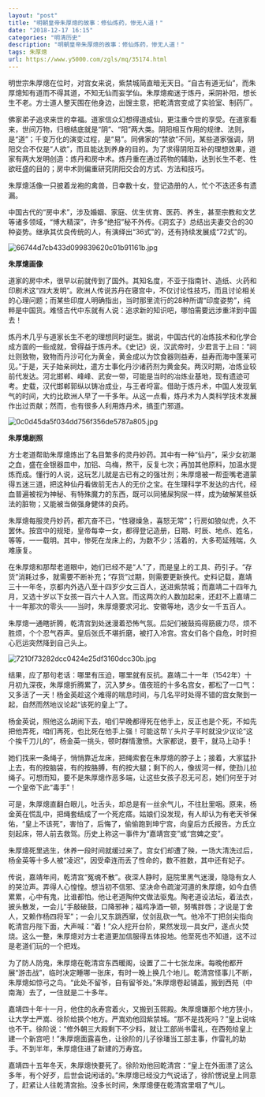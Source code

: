 ```yaml
---
layout: "post"
title: "明朝皇帝朱厚熜的故事：修仙炼药，惨无人道！"
date: "2018-12-17 16:15"
categories: "明清历史"
description: "明朝皇帝朱厚熜的故事：修仙炼药，惨无人道！"
tags: 朱厚熜
url: https://www.y5000.com/zgls/mq/35174.html
---
```






明世宗朱厚熜在位时，对宫女来说，紫禁城简直暗无天日。“自古有道无仙”，而朱厚熜知有道而不得其道，不知无仙而妄学仙。朱厚熜痴迷于炼丹，采阴补阳，想长生不老。方士道人整天围在他身边，出馊主意，把乾清宫变成了实验室、制药厂。  

佛家弟子追求来世的幸福。道家信众幻想得道成仙，更注重今世的享受。在道家看来，世间万物，归根结底就是“阴”、“阳”两大类。阴阳相互作用的规律、法则，是“道”；千变万化的演变过程，是“易”。同佛家的“禁欲”不同，某些道家强调，阴阳交合不仅是“人欲”，而且能达到养身的目的。为了求得阴阳互补的理想效果，道家有两大发明创造：炼丹和房中术。炼丹重在通过药物的辅助，达到长生不老、性欲旺盛的目的；房中术则偏重研究阴阳交合的方式、方法和技巧。

朱厚熜活像一只披着龙袍的禽兽，日幸数十女，登记造册的人，忙个不迭还多有遗漏。

中国古代的“房中术”，涉及婚姻、家庭、优生优育、医药、养生，甚至宗教和文艺等诸多领域，“博大精深”，许多“绝招”秘不外传。《洞玄子》总结出夫妻交合的30种姿势。继承其优良传统的人，有演绎出“36式”的，还有持续发展成“72式”的。

![66744d7cb433d099839620c01b91161b.jpg](https://img.y5000.com/uploads/allimg/181019/66744d7cb433d099839620c01b91161b.jpg)

 **朱厚熜画像**

道家的房中术，很早以前就传到了国外。其知名度，不亚于指南针、造纸、火药和印刷术这“四大发明”。欧洲人传说苏丹在寝宫中，不仅讨论性技巧，而且讨论相关的心理问题；而某些印度人明确指出，当时那里流行的28种所谓“印度姿势”，纯粹是中国货。难怪古代中东就有人说：追求新的知识吧，哪怕需要远涉重洋到中国去！

炼丹术几乎与道家长生不老的理想同时诞生。据说，中国古代的冶炼技术和化学合成方面的一些成就，曾得益于炼丹术。《史记》说，汉武帝时，少君言于上曰：“祠灶则致物，致物而丹沙可化为黄金，黄金成以为饮食器则益寿，益寿而海中蓬莱可见。”于是，天子始亲祠灶，遣方士事化丹沙诸药剂为黄金矣。两汉时期，冶炼业较前代发达。河北邯郸、峰峰、武安一带，可能是当时的冶炼业基地，现有遗迹可考。史载，汉代邯郸郭纵以铸冶成业，与王者埒富。借助于炼丹术，中国人发现氧气的时间，大约比欧洲人早了一千多年。从这一点看，炼丹术为人类科学技术发展作出过贡献；然而，也有很多人利用炼丹术，搞歪门邪道。

![0c0d45da5f034dd756f356de5787a805.jpg](https://img.y5000.com/uploads/allimg/181019/0c0d45da5f034dd756f356de5787a805.jpg)

 **朱厚熜剧照**

方士老道帮助朱厚熜炼出了名目繁多的灵丹妙药。其中有一种“仙丹”，采少女初潮之血，盛在金银器皿中，加铝、乌梅，熬干，反复七次；再加其他原料，加温水提炼而成。懂行的人说，这玩艺儿就是古已有之的强壮剂；朱厚熜被一帮歪嘴老道蒙得五迷三道，把这种仙丹看做前无古人的无价之宝。在生理科学不发达的古代，经血普遍被视为神秘、有特殊魔力的东西，既可以同猪屎狗尿一样，成为破解某些妖法的脏物；又能被当做强身健体的良药。

朱厚熜每服灵丹妙药，都亢奋不已，“性寝燥急，喜怒无常”；行房如狼似虎，久不罢休。按宫中的规矩，皇帝每幸一女，都得登记造册，日期、时辰、地点、姓名，等等，一一载明。其中，惨死在龙床上的，为数不少；活着的，大多苟延残喘，久难康复。

在朱厚熜和那帮老道眼中，她们已经不是“人”了，而是皇上的工具、药引子。“存货”消耗过多，就需要不断补充；“存货”过期，则需要更新换代。史料记载，嘉靖三十一年冬，京都内外选八至十四岁少女三百人，送进紫禁城；而嘉靖二十四年九月，又选十岁以下女孩一百六十人入宫。而这两次的人数加起来，还赶不上嘉靖二十一年那次的零头——当时，朱厚熜要求河北、安徽等地，选少女一千五百人。

朱厚熜一通瞎折腾，乾清宫到处迷漫着恐怖气氛。后妃们被鼓捣得筋疲力尽，烦不胜烦，个个忍气吞声。皇后张氏不堪折磨，被打入冷宫。宫女们各个自危，时时担心厄运突然降到自己头上。

![7210f73282dcc0424e25df3160dcc30b.jpg](https://img.y5000.com/uploads/allimg/181019/7210f73282dcc0424e25df3160dcc30b.jpg)

结果，应了那句老话：哪里有压迫，哪里就有反抗。嘉靖二十一年（1542年）十月初九深夜，朱厚熜折腾累了，沉入梦乡。值夜班的十多名宫女，都松了一口气：又多活了一天！杨金英趁这个难得的喘息时间，与几名平时处得不错的宫女聚到一起，自然而然地议论起“该死的皇上”了。

杨金英说，照他这么胡闹下去，咱们早晚都得死在他手上，反正也是个死，不如先把他弄死，咱们再死，也比死在他手上强！可能这帮丫头片子平时就没少议论“这个挨千刀儿的”，杨金英一挑头，顿时群情激愤。大家都说，要干，就马上动手！

她们找来一条绳子，悄悄靠近龙床，把绳索套在朱厚熜的脖子上；接着，大家猛扑上去，有的按脑袋，有的按胳膊，有的按大腿；剩下的人，像拔河一样，使劲儿拉绳子。可想而知，要不是朱厚熜作恶多端，让这些女孩子忍无可忍，她们何至于对一个皇帝下此“毒手”！

可是，朱厚熜直翻白眼儿，吐舌头，却总是有一丝余气儿，不往肚里咽。原来，杨金英在慌乱中，把绳套结成了一个死疙瘩。姑娘们没发现，有人却认为有老天爷保佑，“皇上不该死”，害怕了，后悔了，偷偷跑到坤宁宫，向皇后方氏报告。方氏立刻起床，带人前去救驾。历史上称这一事件为“嘉靖宫变”或“宫婢之变”。

朱厚熜死里逃生，休养一段时间就缓过来了。宫女们却遭了殃，一场大清洗过后，杨金英等十多人被“凌迟”，因受牵连而丢了性命的，数不胜数，其中还有妃子。

传说，嘉靖年间，乾清宫“冤魂不散”。夜深人静时，庭院里黑气迷漫，隐隐有女人的哭泣声。弄得人心惶惶。想当初不信邪、坚决命令疏浚河道的朱厚熜，如今血债累累，心中有鬼，比谁都怕。他让老道陶仲文做法驱鬼。陶老道设法坛，着法衣，披头散发，一会儿“手敲破鼓，口降邪神；福鸡净酒一顿，努嘴胖唇；才说是丁舍人，又赖作杨四将军”；一会儿又东跳西窜，仗剑乱砍一气。他冷不丁把剑尖指向乾清宫丹陛下面，大声喊：“着！”众人挖开台阶，果然发现一具女尸，遂点火焚烧。这么一整，朱厚熜对方士老道更加信服得五体投地。他至死也不知道，这不过是老道们玩的一个把戏。

为了防人防鬼，朱厚熜在乾清宫东西暖阁，设置了二十七张龙床。每晚他都开展“游击战”，临时决定睡哪一张床，有时一晚上换几个地儿。乾清宫怪事儿不断，朱厚熜如惊弓之鸟。“此处不留爷，自有留爷处。”朱厚熜卷起铺盖，搬到西苑（中南海）去了，一住就是二十多年。

嘉靖四十年十一月，他住的永寿宫着火，又搬到玉熙殿。朱厚熜嫌那个地方狭小，让大学士严嵩、徐阶给换个地方。严嵩劝他回紫禁城。“那不是找死吗？”皇上说啥也不干。徐阶说：“修外朝三大殿剩下不少料，就让工部尚书雷礼，在西苑给皇上建一个新宫吧！”朱厚熜面露喜色，让徐阶的儿子徐璠当工部主事，作雷礼的助手。不到半年，朱厚熜住进了新建的万寿宫。

嘉靖四十五年冬天，朱厚熜快要死了。徐阶劝他回乾清宫：“皇上在外面漂了这么多年，有个好歹，后世会说闲话的。”朱厚熜已经没力气说话了，徐阶愣说皇上同意了，赶紧让人往乾清宫抬。没多长时间，朱厚熜便在乾清宫里咽了气儿。
